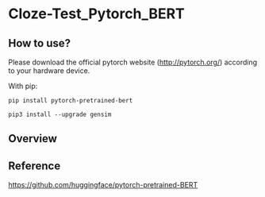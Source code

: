# Cloze-Test_Pytorch_BERT

## How to use?
Please download the official pytorch website (http://pytorch.org/) according to your hardware device.

With pip:

``pip install pytorch-pretrained-bert``

`pip3 install --upgrade gensim`

## Overview

## Reference
https://github.com/huggingface/pytorch-pretrained-BERT
